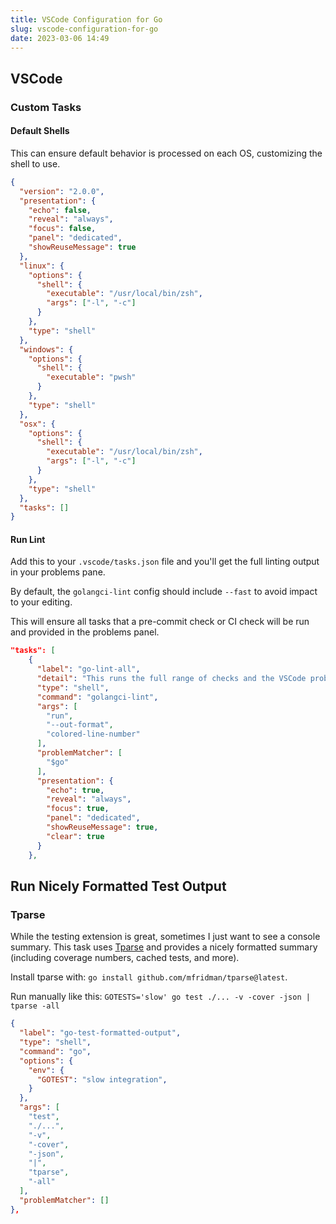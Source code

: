 ```yaml
---
title: VSCode Configuration for Go
slug: vscode-configuration-for-go
date: 2023-03-06 14:49
---
```


## VSCode

### Custom Tasks

#### Default Shells

This can ensure default behavior is processed on each OS, customizing the shell to use.

```json
{
  "version": "2.0.0",
  "presentation": {
    "echo": false,
    "reveal": "always",
    "focus": false,
    "panel": "dedicated",
    "showReuseMessage": true
  },
  "linux": {
    "options": {
      "shell": {
        "executable": "/usr/local/bin/zsh",
        "args": ["-l", "-c"]
      }
    },
    "type": "shell"
  },
  "windows": {
    "options": {
      "shell": {
        "executable": "pwsh"
      }
    },
    "type": "shell"
  },
  "osx": {
    "options": {
      "shell": {
        "executable": "/usr/local/bin/zsh",
        "args": ["-l", "-c"]
      }
    },
    "type": "shell"
  },
  "tasks": []
}
```

#### Run Lint

Add this to your `.vscode/tasks.json` file and you'll get the full linting output in your problems pane.

By default, the `golangci-lint` config should include `--fast` to avoid impact to your editing.

This will ensure all tasks that a pre-commit check or CI check will be run and provided in the problems panel.

```json
"tasks": [
    {
      "label": "go-lint-all",
      "detail": "This runs the full range of checks and the VSCode problem matcher will pull all of them in. Without this, the default behavior of VSCode is to run with --fast to reduce impact to IDE.",
      "type": "shell",
      "command": "golangci-lint",
      "args": [
        "run",
        "--out-format",
        "colored-line-number"
      ],
      "problemMatcher": [
        "$go"
      ],
      "presentation": {
        "echo": true,
        "reveal": "always",
        "focus": true,
        "panel": "dedicated",
        "showReuseMessage": true,
        "clear": true
      }
    },
```

## Run Nicely Formatted Test Output

### Tparse

While the testing extension is great, sometimes I just want to see a console summary.
This task uses [Tparse](https://github.com/mfridman/tparse) and provides a nicely formatted summary (including coverage numbers, cached tests, and more).

Install tparse with: `go install github.com/mfridman/tparse@latest`.

Run manually like this: `GOTESTS='slow' go test ./... -v -cover -json | tparse -all`

```json
{
  "label": "go-test-formatted-output",
  "type": "shell",
  "command": "go",
  "options": {
    "env": {
      "GOTEST": "slow integration",
    }
  },
  "args": [
    "test",
    "./...",
    "-v",
    "-cover",
    "-json",
    "|",
    "tparse",
    "-all"
  ],
  "problemMatcher": []
},
```
